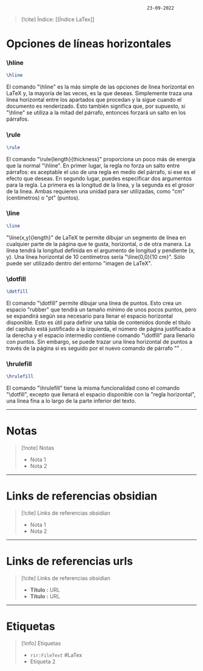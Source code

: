														23-09-2022

>[!cite] Índice: [[Índice LaTex]]

# Opciones de líneas horizontales

### \hline

```Latex
\hline
```

El comando "\hline" es la más simple de las opciones de línea horizontal en LaTeX y, la mayoría de las veces, es la que deseas. Simplemente traza una línea horizontal entre los apartados que procedan y la sigue cuando el documento es renderizado. Esto también significa que, por supuesto, si "\hline" se utiliza a la mitad del párrafo, entonces forzará un salto en los párrafos.

### \rule

```Latex
\rule
```

El comando "\rule{length}{thickness}" proporciona un poco más de energía que la normal "\hline". En primer lugar, la regla no forza un salto entre párrafos: es aceptable el uso de una regla en medio del párrafo, si ese es el efecto que deseas. En segundo lugar, puedes especificar dos argumentos para la regla. La primera es la longitud de la línea, y la segunda es el grosor de la línea. Ambas requieren una unidad para ser utilizadas, como "cm" (centímetros) o "pt" (puntos).

### \line

```Latex
\line
```

"\line(x,y){length}" de LaTeX te permite dibujar un segmento de línea en cualquier parte de la página que te gusta, horizontal, o de otra manera. La línea tendrá la longitud definida en el argumento de longitud y pendiente (x, y). Una línea horizontal de 10 centímetros sería "\line(0,0){10 cm}". Sólo puede ser utilizado dentro del entorno "imagen de LaTeX".

### \dotfill

```Latex
\dotfill
```

El comando "\dotfill" permite dibujar una línea de puntos. Esto crea un espacio "rubber" que tendrá un tamaño mínimo de unos pocos puntos, pero se expandirá según sea necesario para llenar el espacio horizontal disponible. Esto es útil para definir una tabla de contenidos donde el título del capítulo está justificado a la izquierda, el número de página justificado a la derecha y el espacio intermedio contiene comando "\dotfill" para llenarlo con puntos. Sin embargo, se puede trazar una línea horizontal de puntos a través de la página si es seguido por el nuevo comando de párrafo "\" .

### \hrulefill

```Latex
\hrulefill
```

El comando "\hrulefill" tiene la misma funcionalidad cono el comando "\dotfill", excepto que llenará el espacio disponible con la "regla horizontal", una línea fina a lo largo de la parte inferior del texto.


--------------------------------------------------

# Notas
> [!note]  Notas
> - Nota 1
> - Nota 2

--------------------------------------------------

# Links de referencias obsidian

> [!cite]  Links de referencias obsidian
> - Nota 1
> - Nota 2

--------------------------------------------------

# Links de referencias urls

> [!cite]  Links de referencias obsidian
> - __Título :__ URL
> - __Título :__ URL

--------------------------------------------------

# Etiquetas
> [!info] Etiquetas
> - `rir:FileText` #LaTex
> - Etiqueta 2
